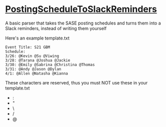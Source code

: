 # [PostingScheduleToSlackReminders]()

A basic parser that takes the SASE posting schedules and turns them into a Slack reminders, instead of writing them yourself

Here's an example template.txt

```
Event Title: S21 GBM
Schedule:
3/26: @Kevin @Su @Viwing
3/28: @Tarana @Joshua @Jackie
3/30: @Emily @Sabrina @Christina @Thomas
3/31: @Andy @Jason @Dylan
4/1: @Allen @Natasha @Kianna
```

These characters are reserved, thus you must NOT use these in your template.txt

- :
- "
- \
- /
- @

